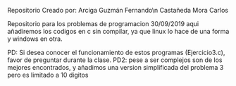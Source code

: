 Repositorio Creado por:
Arciga Guzmán Fernando\n
Castañeda Mora Carlos

Repositorio para los problemas de programacion 30/09/2019
aqui añadiremos los codigos en c sin compilar, ya que linux lo hace de una forma y windows en otra.

PD: Si desea conocer el funcionamiento de estos programas (Ejercicio3.c), favor de preguntar durante la clase.
PD2: pese a ser complejos son de los mejores encontrados, y añadimos una version simplificada del problema 3 pero es limitado a 10 digitos
